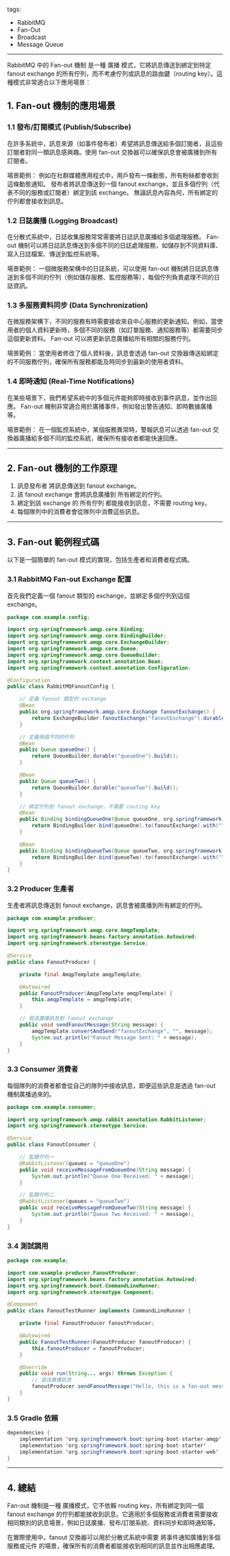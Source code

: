 tags:
- RabbitMQ
- Fan-Out
- Broadcast
- Message Queue
---


RabbitMQ 中的 Fan-out 機制 是一種 廣播 模式，它將訊息傳送到綁定到特定 fanout exchange 的所有佇列，而不考慮佇列或訊息的路由鍵（routing key）。這種模式非常適合以下應用場景：

## 1. Fan-out 機制的應用場景

### 1.1 發布/訂閱模式 (Publish/Subscribe)

在許多系統中，訊息來源（如事件發布者）希望將訊息傳送給多個訂閱者，且這些訂閱者對同一類訊息感興趣。使用 fan-out 交換器可以確保訊息會被廣播到所有訂閱者。

場景範例： 例如在社群媒體應用程式中，用戶發布一條動態，所有粉絲都會收到這條動態通知。
發布者將訊息傳送到一個 fanout exchange，並且多個佇列（代表不同的服務或訂閱者）綁定到該 exchange。
無論訊息內容為何，所有綁定的佇列都會接收到訊息。

### 1.2 日誌廣播 (Logging Broadcast)

在分散式系統中，日誌收集服務常常需要將日誌訊息廣播給多個處理服務。 Fan-out 機制可以將日誌訊息傳送到多個不同的日誌處理服務，如儲存到不同資料庫、寫入日誌檔案、傳送到監控系統等。

場景範例： 一個微服務架構中的日誌系統，可以使用 fan-out 機制將日誌訊息傳送到多個不同的佇列（例如儲存服務、監控服務等），每個佇列負責處理不同的日誌資訊。

### 1.3 多服務資料同步 (Data Synchronization)

在微服務架構下，不同的服務有時需要接收來自中心服務的更新通知。例如，當使用者的個人資料更新時，多個不同的服務（如訂單服務、通知服務等）都需要同步這個更新資料。 Fan-out 可以將更新訊息廣播給所有相關的服務佇列。

場景範例： 當使用者修改了個人資料後，訊息會透過 fan-out 交換器傳送給綁定的不同服務佇列，確保所有服務都能及時同步到最新的使用者資料。

### 1.4 即時通知 (Real-Time Notifications)

在某些場景下，我們希望系統中的多個元件能夠即時接收到事件訊息，並作出回應。 Fan-out 機制非常適合用於廣播事件，例如發出警告通知、即時數據廣播等。

場景範例： 在一個監控系統中，某個服務異常時，警報訊息可以透過 fan-out 交換器廣播給多個不同的監控系統，確保所有接收者都能快速回應。


---


## 2. Fan-out 機制的工作原理

1. 訊息發布者 將訊息傳送到 fanout exchange。
1. 該 fanout exchange 會將訊息廣播到 所有綁定的佇列。
1. 綁定到該 exchange 的 所有佇列 都能接收到訊息，不需要 routing key。
1. 每個隊列中的消費者會從隊列中消費這些訊息。


---

## 3. Fan-out 範例程式碼

以下是一個簡單的 fan-out 模式的實現，包括生產者和消費者程式碼。

### 3.1 RabbitMQ Fan-out Exchange 配置

首先我們定義一個 fanout 類型的 exchange，並綁定多個佇列到這個 exchange。

```java
package com.example.config;

import org.springframework.amqp.core.Binding;
import org.springframework.amqp.core.BindingBuilder;
import org.springframework.amqp.core.ExchangeBuilder;
import org.springframework.amqp.core.Queue;
import org.springframework.amqp.core.QueueBuilder;
import org.springframework.context.annotation.Bean;
import org.springframework.context.annotation.Configuration;

@Configuration
public class RabbitMQFanoutConfig {

    // 定義 fanout 類型的 exchange
    @Bean
    public org.springframework.amqp.core.Exchange fanoutExchange() {
        return ExchangeBuilder.fanoutExchange("fanoutExchange").durable(true).build();
    }

    // 定義兩個不同的佇列
    @Bean
    public Queue queueOne() {
        return QueueBuilder.durable("queueOne").build();
    }

    @Bean
    public Queue queueTwo() {
        return QueueBuilder.durable("queueTwo").build();
    }

    // 綁定佇列到 fanout exchange，不需要 routing key
    @Bean
    public Binding bindingQueueOne(Queue queueOne, org.springframework.amqp.core.Exchange fanoutExchange) {
        return BindingBuilder.bind(queueOne).to(fanoutExchange).with("").noargs();
    }

    @Bean
    public Binding bindingQueueTwo(Queue queueTwo, org.springframework.amqp.core.Exchange fanoutExchange) {
        return BindingBuilder.bind(queueTwo).to(fanoutExchange).with("").noargs();
    }
}
```

### 3.2 Producer 生產者

生產者將訊息傳送到 fanout exchange，訊息會被廣播到所有綁定的佇列。

```java
package com.example.producer;

import org.springframework.amqp.core.AmqpTemplate;
import org.springframework.beans.factory.annotation.Autowired;
import org.springframework.stereotype.Service;

@Service
public class FanoutProducer {

    private final AmqpTemplate amqpTemplate;

    @Autowired
    public FanoutProducer(AmqpTemplate amqpTemplate) {
        this.amqpTemplate = amqpTemplate;
    }

    // 發送廣播訊息到 fanout exchange
    public void sendFanoutMessage(String message) {
        amqpTemplate.convertAndSend("fanoutExchange", "", message);
        System.out.println("Fanout Message Sent: " + message);
    }
}
```

### 3.3 Consumer 消費者

每個隊列的消費者都會從自己的隊列中接收訊息，即便這些訊息是透過 fan-out 機制廣播過來的。

```java
package com.example.consumer;

import org.springframework.amqp.rabbit.annotation.RabbitListener;
import org.springframework.stereotype.Service;

@Service
public class FanoutConsumer {

    // 監聽佇列一
    @RabbitListener(queues = "queueOne")
    public void receiveMessageFromQueueOne(String message) {
        System.out.println("Queue One Received: " + message);
    }

    // 監聽佇列二
    @RabbitListener(queues = "queueTwo")
    public void receiveMessageFromQueueTwo(String message) {
        System.out.println("Queue Two Received: " + message);
    }
}
```

### 3.4 測試調用

```java
package com.example;

import com.example.producer.FanoutProducer;
import org.springframework.beans.factory.annotation.Autowired;
import org.springframework.boot.CommandLineRunner;
import org.springframework.stereotype.Component;

@Component
public class FanoutTestRunner implements CommandLineRunner {

    private final FanoutProducer fanoutProducer;

    @Autowired
    public FanoutTestRunner(FanoutProducer fanoutProducer) {
        this.fanoutProducer = fanoutProducer;
    }

    @Override
    public void run(String... args) throws Exception {
        // 發送廣播訊息
        fanoutProducer.sendFanoutMessage("Hello, this is a fan-out message!");
    }
}
```

### 3.5 Gradle 依賴


```java
dependencies {
    implementation 'org.springframework.boot:spring-boot-starter-amqp'
    implementation 'org.springframework.boot:spring-boot-starter'
    implementation 'org.springframework.boot:spring-boot-starter-web'
}
```

---

## 4. 總結

Fan-out 機制是一種 廣播模式，它不依賴 routing key，所有綁定到同一個 fanout exchange 的佇列都能接收到訊息。它適用於多個服務或消費者需要接收相同類別的訊息場景，例如日誌廣播、發布/訂閱系統、資料同步和即時通知等。

在實際使用中，fanout 交換器可以用於分散式系統中需要 將事件通知廣播到多個服務或元件 的場景，確保所有的消費者都能接收到相同的訊息並作出相應處理。